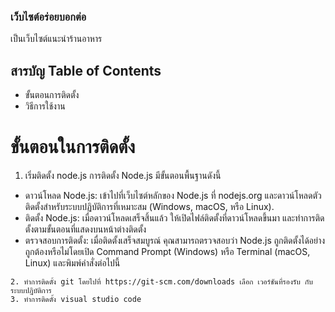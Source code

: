 ### เว็บไซต์อร่อยบอกต่อ
เป็นเว็บไซต์แนะนำร้านอาหาร

## สารบัญ Table of Contents
* ขั้นตอนการติดตั้ง
* วิธีการใช้งาน

# ขั้นตอนในการติดตั้ง
1. เริ่มติดตั้ง node.js การติดตั้ง Node.js มีขั้นตอนพื้นฐานดังนี้
* ดาวน์โหลด Node.js: เข้าไปที่เว็บไซต์หลักของ Node.js ที่ nodejs.org และดาวน์โหลดตัวติดตั้งสำหรับระบบปฏิบัติการที่เหมาะสม (Windows, macOS, หรือ Linux).
* ติดตั้ง Node.js: เมื่อดาวน์โหลดเสร็จสิ้นแล้ว ให้เปิดไฟล์ติดตั้งที่ดาวน์โหลดขึ้นมา และทำการติดตั้งตามขั้นตอนที่แสดงบนหน้าต่างติดตั้ง
* ตรวจสอบการติดตั้ง: เมื่อติดตั้งเสร็จสมบูรณ์ คุณสามารถตรวจสอบว่า Node.js ถูกติดตั้งได้อย่างถูกต้องหรือไม่โดยเปิด Command Prompt (Windows) หรือ Terminal (macOS, Linux) และพิมพ์คำสั่งต่อไปนี้
```node -v เมื่อทำการติดตั้ง Node.js แล้ว คำสั่งนี้จะแสดงเวอรชันขึ้นมา
2. ทำการติดตั้ง git โดยไปที่ https://git-scm.com/downloads เลือก เวอร์ชันที่รองรับ กับระบบปฎิบัติการ
3. ทำการติดตั้ง visual studio code